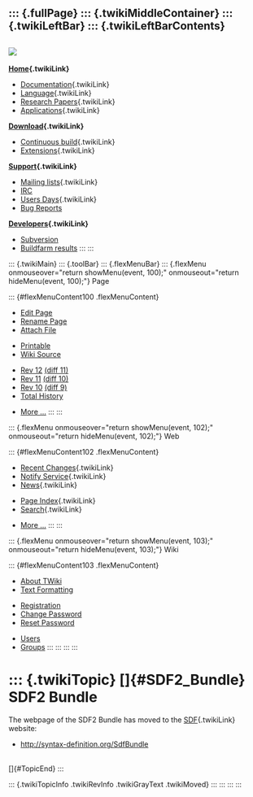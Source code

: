 ::: {.fullPage}
::: {.twikiMiddleContainer}
::: {.twikiLeftBar}
::: {.twikiLeftBarContents}
  ----------------------------------------------------------------------------------
  [![](../pub/Stratego/StrategoLogo/StrategoLogoTextlessWhite-100px.png)](WebHome)
  ----------------------------------------------------------------------------------

**[Home](WebHome){.twikiLink}**

-   [Documentation](StrategoDocumentation){.twikiLink}
-   [Language](StrategoLanguage){.twikiLink}
-   [Research Papers](StrategoPublications){.twikiLink}
-   [Applications](StrategoApplication){.twikiLink}

**[Download](StrategoDownload){.twikiLink}**

-   [Continuous build](ContinuousBuild){.twikiLink}
-   [Extensions](AdditionalPackageDownload){.twikiLink}

**[Support](StrategoSupport){.twikiLink}**

-   [Mailing lists](MailingList){.twikiLink}
-   [IRC](irc://irc.freenode.net/#stratego)
-   [Users Days](StrategoUsersDay){.twikiLink}
-   [Bug Reports](http://yellowgrass.org/project/StrategoXT)

**[Developers](StrategoDev){.twikiLink}**

-   [Subversion](https://svn.strategoxt.org/repos/StrategoXT/strategoxt/trunk)
-   [Buildfarm
    results](http://hydra.nixos.org/jobset/strategoxt/strategoxt-release/all)
:::
:::

::: {.twikiMain}
::: {.toolBar}
::: {.flexMenuBar}
::: {.flexMenu onmouseover="return showMenu(event, 100);" onmouseout="return hideMenu(event, 100);"}
Page

::: {#flexMenuContent100 .flexMenuContent}
-   [Edit
    Page](http://www.program-transformation.org/edit/Stratego/Sdf2Bundle?t=1536825667)
-   [Rename
    Page](http://www.program-transformation.org/rename/Stratego/Sdf2Bundle)
-   [Attach
    File](http://www.program-transformation.org/attach/Stratego/Sdf2Bundle)

<!-- -->

-   [Printable](http://www.program-transformation.org/view/Stratego/Sdf2Bundle?skin=print.pattern)
-   [Wiki
    Source](http://www.program-transformation.org/view/Stratego/Sdf2Bundle?skin=text&raw=on&contenttype=text/plain)

<!-- -->

-   [Rev
    12](http://www.program-transformation.org/view/Stratego/Sdf2Bundle?rev=1.12)
    [(diff 11)](http://www.program-transformation.org/rdiff/Stratego/Sdf2Bundle?rev1=1.12&rev2=1.11)
-   [Rev
    11](http://www.program-transformation.org/view/Stratego/Sdf2Bundle?rev=1.11)
    [(diff 10)](http://www.program-transformation.org/rdiff/Stratego/Sdf2Bundle?rev1=1.11&rev2=1.10)
-   [Rev
    10](http://www.program-transformation.org/view/Stratego/Sdf2Bundle?rev=1.10)
    [(diff 9)](http://www.program-transformation.org/rdiff/Stratego/Sdf2Bundle?rev1=1.10&rev2=1.9)
-   [Total
    History](http://www.program-transformation.org/rdiff/Stratego/Sdf2Bundle)

<!-- -->

-   [More
    \...](http://www.program-transformation.org/oops/Stratego/Sdf2Bundle?template=oopsmore&param1=1.12&param2=1.12)
:::
:::

::: {.flexMenu onmouseover="return showMenu(event, 102);" onmouseout="return hideMenu(event, 102);"}
Web

::: {#flexMenuContent102 .flexMenuContent}
-   [Recent Changes](WebChanges){.twikiLink}
-   [Notify Service](WebNotify){.twikiLink}
-   [News](WebNews){.twikiLink}

<!-- -->

-   [Page Index](WebIndex){.twikiLink}
-   [Search](WebSearch){.twikiLink}

<!-- -->

-   [More
    \...](http://www.program-transformation.org/oops/Stratego/Sdf2Bundle?template=oopsmore&param1=1.12&param2=1.12)
:::
:::

::: {.flexMenu onmouseover="return showMenu(event, 103);" onmouseout="return hideMenu(event, 103);"}
Wiki

::: {#flexMenuContent103 .flexMenuContent}
-   [About
    TWiki](http://www.program-transformation.org/view/TWiki/WebHome)
-   [Text
    Formatting](http://www.program-transformation.org/view/TWiki/TextFormattingRules)

<!-- -->

-   [Registration](http://www.program-transformation.org/view/TWiki/TWikiRegistration)
-   [Change
    Password](http://www.program-transformation.org/view/TWiki/ChangePassword)
-   [Reset
    Password](http://www.program-transformation.org/view/TWiki/ResetPassword)

<!-- -->

-   [Users](http://www.program-transformation.org/view/Main/TWikiUsers)
-   [Groups](http://www.program-transformation.org/view/Main/TWikiGroups)
:::
:::
:::
:::

::: {.twikiTopic}
[]{#SDF2_Bundle} SDF2 Bundle
============================

The webpage of the SDF2 Bundle has moved to the [SDF](SDF){.twikiLink}
website:

-   <http://syntax-definition.org/SdfBundle>

\
[]{#TopicEnd}
:::

::: {.twikiTopicInfo .twikiRevInfo .twikiGrayText .twikiMoved}
:::
:::
:::
:::
